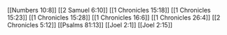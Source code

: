 [[Numbers 10:8]]
[[2 Samuel 6:10]]
[[1 Chronicles 15:18]]
[[1 Chronicles 15:23]]
[[1 Chronicles 15:28]]
[[1 Chronicles 16:6]]
[[1 Chronicles 26:4]]
[[2 Chronicles 5:12]]
[[Psalms 81:13]]
[[Joel 2:1]]
[[Joel 2:15]]
